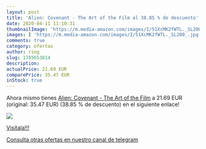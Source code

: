 ```yaml
---
layout: post
title: 'Alien: Covenant - The Art of the Film al 38.85 % de descuento'
date: 2020-04-11 11:10:31
thumbnailImage: 'https://m.media-amazon.com/images/I/51XcMK2fWTL._SL200_.jpg'
images: [ 'https://m.media-amazon.com/images/I/51XcMK2fWTL._SL200_.jpg' ]
comments: true
category: ofertas
author: ring
slug: 1785653814
description:
actualPrice: 21.69 EUR
comparePrice: 35.47 EUR
inStock: true
---
```


Ahora mismo tienes [Alien: Covenant - The Art of the Film](https://www.amazon.es/dp/1785653814/?tag=redken-21) a 21.69 EUR (original: 35.47 EUR) (38.85 %  de descuento) en el siguiente enlace!

[![](https://m.media-amazon.com/images/I/51XcMK2fWTL._SL200_.jpg)](https://www.amazon.es/dp/1785653814/?tag=redken-21)

[Visítala!!!](https://www.amazon.es/dp/1785653814/?tag=redken-21)

[Consulta otras ofertas en nuestro canal de telegram](https://t.me/s/ofertas25)
